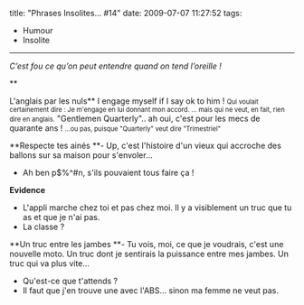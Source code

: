 title: "Phrases Insolites… #14"
date: 2009-07-07 11:27:52
tags:
  - Humour
  - Insolite
---

_C’est fou ce qu’on peut entendre quand on tend l’oreille&nbsp;!_

**<!-- more -->

L'anglais par les nuls**
I engage myself if I say ok to him&nbsp;!
<span style="font-size:80%">Qui voulait certainement dire&nbsp;: Je m'engage en lui donnant mon accord.
&#8230; mais qui ne veut, en fait, rien dire en anglais.</span>
"Gentlemen Quarterly".. ah oui, c'est pour les mecs de quarante ans&nbsp;!
<span style="font-size:80%">&#8230;ou pas, puisque "Quarterly" veut dire "Trimestriel"</span>

**Respecte tes ainés
**- Up, c'est l'histoire d'un vieux qui accroche des ballons sur sa maison pour s'envoler&#8230;
- Ah ben p$%^#n, s'ils pouvaient tous faire ça&nbsp;!

**Evidence**
- L'appli marche chez toi et pas chez moi. Il y a visiblement un truc que tu as et que je n'ai pas.
- La classe&nbsp;?

**Un truc entre les jambes
**- Tu vois, moi, ce que je voudrais, c'est une nouvelle moto. Un truc dont je sentirais la puissance entre mes jambes. Un truc qui va plus vite&#8230;
- Qu'est-ce que t'attends&nbsp;?
- Il faut que j'en trouve une avec l'ABS&#8230; sinon ma femme ne veut pas.